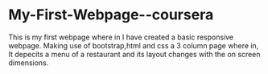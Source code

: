 # My-First-Webpage--coursera

This is my first webpage where in I have created a basic responsive webpage.
Making use of bootstrap,html and css a 3 column page where in, It depecits a menu of a restaurant and its layout changes with the on screen dimensions.
